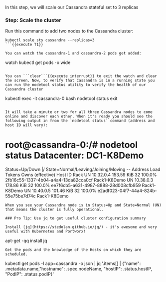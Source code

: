 In this step, we will scale our Cassandra stateful set to 3 replicas

### Step: Scale the cluster

Run this command to add two nodes to the Cassandra cluster:
```
kubectl scale sts cassandra --replicas=3
```{{execute T1}}

You can watch the cassandra-1 and cassandra-2 pods get added:
```
watch kubectl get pods -o wide
```{{execute T1}}

You can ```clear```{{execute interrupt}} to exit the watch and clear the screen. Now, to verify that Cassandra is in a running state you can run the nodetool status utility to verify the health of our Cassandra cluster
```
kubectl exec -it cassandra-0 bash
nodetool status
exit
```{{execute T1}}

It will take a minute or two for all three Cassandra nodes to come online and discover each other. When it's ready you should see the following output in from the `nodetool status` command (address and host ID will vary):

```
root@cassandra-0:/# nodetool status
Datacenter: DC1-K8Demo
======================
Status=Up/Down
|/ State=Normal/Leaving/Joining/Moving
--  Address    Load       Tokens       Owns (effective)  Host ID                               Rack
UN  10.32.0.4  153.59 KiB  32           100.0%            2fb16c55-1337-4b04-a4a4-13da82cca0cf  Rack1-K8Demo
UN  10.38.0.3  178.86 KiB  32           100.0%            ee7f6cb5-a631-4987-8888-28d008cfb959  Rack1-K8Demo
UN  10.40.0.5  101.46 KiB  32           100.0%            e2adf023-04f7-44a4-824b-55e75be7d74c  Rack1-K8Demo
```
When you see your Cassandra node is in Status=Up and State=Normal (UN) that means the cluster is fully operational.

### Pro Tip: Use jq to get useful cluster configuration summary

Install [jq](https://stedolan.github.io/jq/) - it's awesome and very useful with Kubernetes and Portworx!
```
apt-get -qq install jq
```{{execute T1}}
Get the pods and the knowledge of the Hosts on which they are scheduled.

```
kubectl get pods -l app=cassandra -o json | jq '.items[] | {"name": .metadata.name,"hostname": .spec.nodeName, "hostIP": .status.hostIP, "PodIP": .status.podIP}'
```{{execute T1}}
